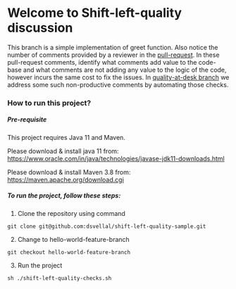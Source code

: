# Welcome to Shift-left-quality discussion

This branch is a simple implementation of greet function. Also notice the number of comments provided by a reviewer in the [pull-request](https://github.com/dsvellal/shift-left-quality-sample/pull/1). In these pull-request comments, identify what comments add value to the code-base and what comments are not adding any value to the logic of the code, however incurs the same cost to fix the issues. In [quality-at-desk branch](https://github.com/dsvellal/shift-left-quality-sample/tree/quality-at-desk) we address some such non-productive comments by automating those checks.

### How to run this project?

##### Pre-requisite
This project requires Java 11 and Maven. 

Please download & install java 11 from: https://www.oracle.com/in/java/technologies/javase-jdk11-downloads.html

Please download & install Maven 3.8 from: https://maven.apache.org/download.cgi


##### To run the project, follow these steps:
1. Clone the repository using command

```
git clone git@github.com:dsvellal/shift-left-quality-sample.git
```
2. Change to hello-world-feature-branch

```
git checkout hello-world-feature-branch
```

3. Run the project

```
sh ./shift-left-quality-checks.sh
```
